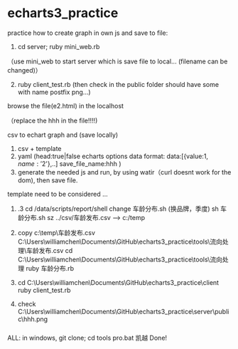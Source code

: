 # echarts3_practice

practice how to create graph in own js and save to file:

1. cd server; ruby mini_web.rb

（use mini_web to start server which is save file to local... (filename can be changed)）

2. ruby client_test.rb (then check in the public folder should have some with name postfix png...)

 browse the file(e2.html) in the localhost  

（replace the hhh in the file!!!!)




csv to echart graph and (save locally)
1. csv + template
2. yaml
   (head:true|false
   echarts options data format: data:[{value:$1,name:'$2'},..]
   save_file_name:hhh
   )
3. generate the needed js and run, by using watir（curl doesnt work for the dom), then save file.


template need to be considered ...


1. 
   .3 cd /data/scripts/report/shell 
   change 车龄分布.sh (换品牌，季度)
   sh 车龄分布.sh
   sz ../csv/车龄发布.csv --> c:/temp

2. copy c:\temp\车龄发布.csv  C:\Users\williamchen\Documents\GitHub\echarts3_practice\tools\流向处理\车龄发布.csv
   cd C:\Users\williamchen\Documents\GitHub\echarts3_practice\tools\流向处理
   ruby 车龄分布.rb

3. cd C:\Users\williamchen\Documents\GitHub\echarts3_practice\client
   ruby client_test.rb

4. check C:\Users\williamchen\Documents\GitHub\echarts3_practice\server\public\hhh.png


#####
ALL:
in windows, git clone;
cd tools
pro.bat 凯越
Done!
####